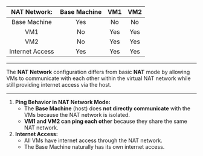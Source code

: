 | **NAT Network:** | Base Machine | VM1 | VM2 |
| :--------------: | :----------: | :-: | :-: |
|   Base Machine   |     Yes      | No  | No  |
|       VM1        |      No      | Yes | Yes |
|       VM2        |      No      | Yes | Yes |
| Internet Access  |     Yes      | Yes | Yes |

---

The **NAT Network** configuration differs from basic **NAT** mode by allowing VMs to communicate with each other within the virtual NAT network while still providing internet access via the host. 

---

1. **Ping Behavior in NAT Network Mode:**
    - The **Base Machine** (host) does **not directly communicate** with the VMs because the NAT network is isolated.
    - **VM1 and VM2 can ping each other** because they share the same NAT network.
2. **Internet Access:**
    - All VMs have internet access through the NAT network.
    - The Base Machine naturally has its own internet access.

